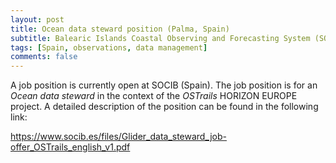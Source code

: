 ```yaml
---
layout: post
title: Ocean data steward position (Palma, Spain)
subtitle: Balearic Islands Coastal Observing and Forecasting System (SOCIB)
tags: [Spain, observations, data management]
comments: false
---
```

A job position is currently open at SOCIB (Spain). The job position is for an *Ocean
data steward* in the context of the *OSTrails* HORIZON EUROPE project. A
detailed description of the position can be found in the following link:

https://www.socib.es/files/Glider_data_steward_job-offer_OSTrails_english_v1.pdf
